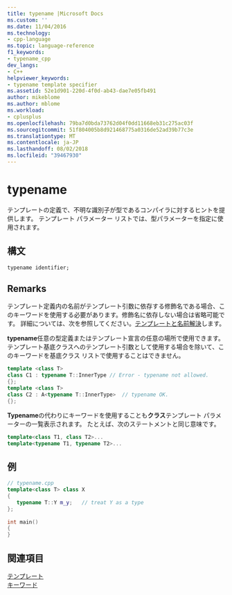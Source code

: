 ```yaml
---
title: typename |Microsoft Docs
ms.custom: ''
ms.date: 11/04/2016
ms.technology:
- cpp-language
ms.topic: language-reference
f1_keywords:
- typename_cpp
dev_langs:
- C++
helpviewer_keywords:
- typename template specifier
ms.assetid: 52e1d901-220d-4f0d-ab43-dae7e05fb491
author: mikeblome
ms.author: mblome
ms.workload:
- cplusplus
ms.openlocfilehash: 79ba7d0bda73762d04f0dd11668eb31c275ac03f
ms.sourcegitcommit: 51f804005b8d921468775a0316de52ad39b77c3e
ms.translationtype: MT
ms.contentlocale: ja-JP
ms.lasthandoff: 08/02/2018
ms.locfileid: "39467930"
---
```

# <a name="typename"></a>typename
テンプレートの定義で、不明な識別子が型であるコンパイラに対するヒントを提供します。 テンプレート パラメーター リストでは、型パラメーターを指定に使用されます。  
  
## <a name="syntax"></a>構文  
  
```  
typename identifier;  
```  
  
## <a name="remarks"></a>Remarks  
 テンプレート定義内の名前がテンプレート引数に依存する修飾名である場合、このキーワードを使用する必要があります。修飾名に依存しない場合は省略可能です。 詳細については、次を参照してください。[テンプレートと名前解決](../cpp/templates-and-name-resolution.md)します。  
  
 **typename**任意の型定義またはテンプレート宣言の任意の場所で使用できます。 テンプレート基底クラスへのテンプレート引数として使用する場合を除いて、このキーワードを基底クラス リストで使用することはできません。  
  
```cpp 
template <class T>  
class C1 : typename T::InnerType // Error - typename not allowed.  
{};  
template <class T>  
class C2 : A<typename T::InnerType>  // typename OK.  
{};  
```  
  
 **Typename**の代わりにキーワードを使用することも**クラス**テンプレート パラメーターの一覧表示されます。 たとえば、次のステートメントと同じ意味です。  
  
```cpp 
template<class T1, class T2>...  
template<typename T1, typename T2>...  
```  
  
## <a name="example"></a>例  
  
```cpp 
// typename.cpp  
template<class T> class X  
{  
   typename T::Y m_y;   // treat Y as a type  
};  
  
int main()  
{  
}  
```  
  
## <a name="see-also"></a>関連項目  
 [テンプレート](../cpp/templates-cpp.md)   
 [キーワード](../cpp/keywords-cpp.md)